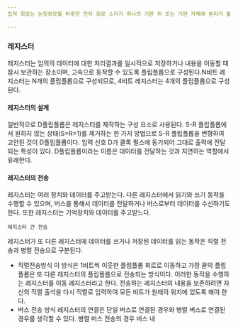 ```yaml
---
집적 회로는 논맇뢰로를 비롯한 전자 회로 소자가 하나의 기판 위 또는 기판 자체에 분리가 불가능한 상태로 결합되어 있는 초소형 구조의 기능적인 복합적 전자소자 또는 시스템이다. 마이크로프로세서는 논리회로로 설계된 중앙처리장치를 하나의 집적회로 칩으로 만든 것이다. 논리회로를 통해서 설계된 중앙처리장치의 구성 요소들을 공부하는 것은 마이크로프로세서를 이해하는 데 많은 도움이 될것이다.

---
```

### 레지스터
레지스터는 임의의 데이터에 대한 처리결과를 일시적으로 저장하거나 내용을 이동할 때 잠시 보관하는 장소이며, 고속으로 동작할 수 있도록 플립플롭으로 구성된다.N비트 레지스터는 N개의 플립플롭으로 구성되므로, 4비트 레지스터는 4개의 플립플롭으로 구성된다.
#### 레지스터의 설계
일반적으로 D플립플롭은 레지스터를 제작하는 구성 요소로 사용된다. S-R 플립플롭에서 원하지 않는 상태(S=R=1)를 제거하는 한 가지 방법으로 S-R 플립플롭을 변형하여 고안된 것이 D플립플롭이다. 입력 신호 D가 클록 펄스에 동기되어 그대로 출력에 전달되는 특성이 있다. D플립플롭이라는 이름은 데이터를 전달하는 것과 지연하는 역할에서 유래한다. 
#### 레지스터의 전송
레지스터는 여러 장치와 데이터를 주고받는다. 다른 레지스터에서 읽기와 쓰기 동작을 수행할 수 있으며, 버스를 통해서 데이터를 전달하거나 버스로부터 데이터를 수신하기도 한다. 또한 레지스터는 기억장치와 데이터를 주고받느다.

`레지스터 간 전송`

레지스터가 또 다른 레지스터에 데이터를 쓰거나 저장된 데이터를 읽는 동작은 직렬 전송과 병렬 전송으로 구분된다.

- 직렬전송방식
이 방식은 1비트씩 이웃한 플립플롭 회로로 이동하고 가장 끝의 플립플롭은 또 다른 레지스터의 플립플롭으로 전송되는 방식이다. 이러한 동작을 수행하는 레지스터를 이동 레지스터라고 한다. 전송하는 레지스터의 내용을 보존하려면 자신의 직렬 출석을 다시 직렬로 입력하여 모든 비트가 원래의 위치에 있도록 해야 한다.
- 버스 전송 방식
레지스터의 연결은 단일 버스로 연결된 경우와 병렬 버스로 연결된 경우를 생각할 수 있다. 병렬 버스 전송의 경우 버스 내
